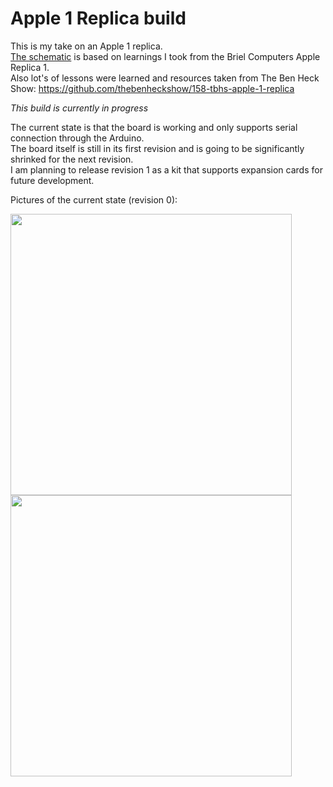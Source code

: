 # Apple 1 Replica build

This is my take on an Apple 1 replica.  
[The schematic](https://github.com/DutchMaker/Apple-1-Replica/blob/master/design/DesignSpark/schematic%20-%20Schematic.pdf) is based on learnings I took from the Briel Computers Apple Replica 1.  
Also lot's of lessons were learned and resources taken from The Ben Heck Show: https://github.com/thebenheckshow/158-tbhs-apple-1-replica

*This build is currently in progress*

The current state is that the board is working and only supports serial connection through the Arduino.  
The board itself is still in its first revision and is going to be significantly shrinked for the next revision.  
I am planning to release revision 1 as a kit that supports expansion cards for future development.

Pictures of the current state (revision 0):  

<img src="https://github.com/DutchMaker/Apple-1-Replica/raw/production-revision/docs/revision0.jpg" width="450" />
<img src="https://github.com/DutchMaker/Apple-1-Replica/raw/production-revision/docs/screenshot.png" width="450" />
